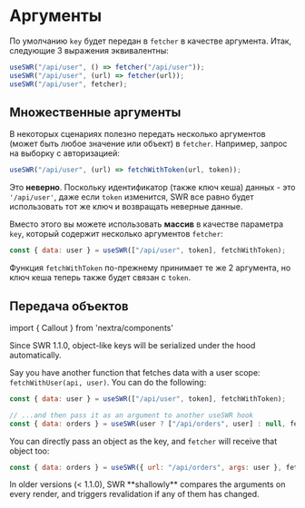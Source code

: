 # Аргументы

По умолчанию `key` будет передан в `fetcher` в качестве аргумента. Итак,
следующие 3 выражения эквивалентны:

```js
useSWR("/api/user", () => fetcher("/api/user"));
useSWR("/api/user", (url) => fetcher(url));
useSWR("/api/user", fetcher);
```

## Множественные аргументы

В некоторых сценариях полезно передать несколько аргументов (может быть любое
значение или объект) в `fetcher`. Например, запрос на выборку с авторизацией:

```js
useSWR("/api/user", (url) => fetchWithToken(url, token));
```

Это **неверно**. Поскольку идентификатор (также ключ кеша) данных - это
`'/api/user'`, даже если `token` изменится, SWR все равно будет использовать тот
же ключ и возвращать неверные данные.

Вместо этого вы можете использовать **массив** в качестве параметра `key`,
который содержит несколько аргументов `fetcher`:

```js
const { data: user } = useSWR(["/api/user", token], fetchWithToken);
```

Функция `fetchWithToken` по-прежнему принимает те же 2 аргумента, но ключ кеша
теперь также будет связан с `token`.

## Передача объектов

import { Callout } from 'nextra/components'

<Callout>
  Since SWR 1.1.0, object-like keys will be serialized under the hood automatically. 
</Callout>
  
Say you have another function that fetches data with a user scope: `fetchWithUser(api, user)`. You can do the following:

```js
const { data: user } = useSWR(["/api/user", token], fetchWithToken);

// ...and then pass it as an argument to another useSWR hook
const { data: orders } = useSWR(user ? ["/api/orders", user] : null, fetchWithUser);
```

You can directly pass an object as the key, and `fetcher` will receive that
object too:

```js
const { data: orders } = useSWR({ url: "/api/orders", args: user }, fetcher);
```

<Callout emoji="⚠️">
  In older versions (< 1.1.0), SWR **shallowly** compares the arguments on every render, and triggers revalidation if any of them has changed. 
</Callout>
